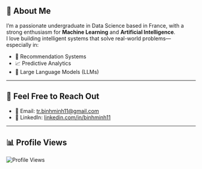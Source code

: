 ## 👋 About Me

I’m a passionate undergraduate in Data Science based in France, with a strong enthusiasm for **Machine Learning** and **Artificial Intelligence**.  
I love building intelligent systems that solve real-world problems—especially in:

- 🎯 Recommendation Systems  
- 📈 Predictive Analytics  
- 🧠 Large Language Models (LLMs)

---

## 💬 Feel Free to Reach Out

- 📧 Email: [tr.binhminh11@gmail.com](mailto:tr.binhminh11@gmail.com)  
- 🔗 LinkedIn: [linkedin.com/in/binhminh11](https://www.linkedin.com/in/binhminh11/)

---

## 📊 Profile Views

![Profile Views](https://komarev.com/ghpvc/?username=binhminh11&style=flat-square&color=blue)
